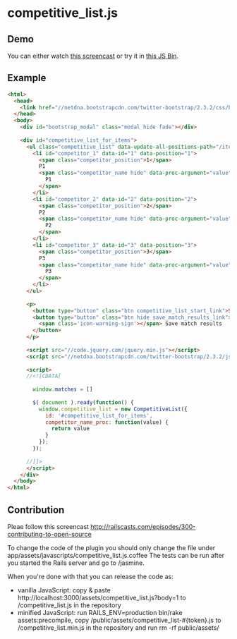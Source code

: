 # competitive_list.js

## Demo

You can either watch [this screencast](https://www.youtube.com/watch?v=UlXJoYn_dek) or try it in [this JS Bin](http://jsbin.com/marotixigo).

## Example

```html
<html>
  <head>
    <link href="//netdna.bootstrapcdn.com/twitter-bootstrap/2.3.2/css/bootstrap-combined.min.css" rel="stylesheet" type="text/css" />
  </head>
  <body>
    <div id="bootstrap_modal" class="modal hide fade"></div>
    
    <div id="competitive_list_for_items">    
      <ul class="competitive_list" data-update-all-positions-path="/items/update_all">
        <li id="competitor_1" data-id="1" data-position="1">
          <span class="competitor_position">1</span>
          P1
          <span class="competitor_name hide" data-proc-argument="value">
            P1
          </span>
        </li>
        <li id="competitor_2" data-id="2" data-position="2">
          <span class="competitor_position">2</span>
          P2
          <span class="competitor_name hide" data-proc-argument="value">
            P2
          </span>
        </li>
        <li id="competitor_3" data-id="3" data-position="3">
          <span class="competitor_position">3</span>
          P3
          <span class="competitor_name hide" data-proc-argument="value">
            P3
          </span>
        </li>
      </ul>
      
      <p>
        <button type="button" class="btn competitive_list_start_link">Sort by round-robin tournament</button>
        <button type="button" class="btn hide save_match_results_link">
          <span class='icon-warning-sign'></span> Save match results
        </button>
      </p>
      
      <script src="//code.jquery.com/jquery.min.js"></script>
      <script src="//netdna.bootstrapcdn.com/twitter-bootstrap/2.3.2/js/bootstrap.min.js"></script>
      
      <script>
      //<![CDATA[
      
        window.matches = []
      
        $( document ).ready(function() {
          window.competitive_list = new CompetitiveList({
            id: '#competitive_list_for_items',
            competitor_name_proc: function(value) {
              return value
            }
          });
        });
        
      //]]>
      </script>
    </div>
  </body>
</html>
```

## Contribution

Pleae follow this screencast http://railscasts.com/episodes/300-contributing-to-open-source

To change the code of the plugin you should only change the file under app/assets/javascripts/competitive_list.js.coffee
The tests can be run after you started the Rails server and go to /jasmine.

When you're done with that you can release the code as:

* vanilla JavaScript: copy & paste http://localhost:3000/assets/competitive_list.js?body=1 to /competitive_list.js in the repository
* minified JavaScript: run RAILS_ENV=production bin/rake assets:precompile, copy /public/assets/competitive_list-#{token}.js to /competitive_list.min.js in the repository and run rm -rf public/assets/
